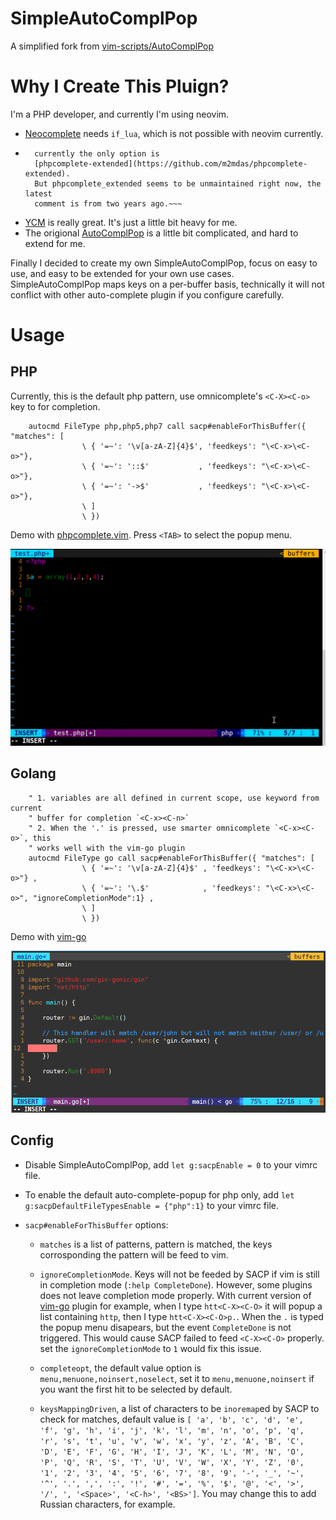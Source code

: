 # SimpleAutoComplPop

A simplified fork from [vim-scripts/AutoComplPop](https://github.com/vim-scripts/AutoComplPop)

# Why I Create This Pluign?

I'm a PHP developer, and currently I'm using neovim. 

- [Neocomplete](https://github.com/Shougo/neocomplete.vim) needs `if_lua`,
	which is not possible with neovim currently.
- ~~~With [deoplete](https://github.com/Shougo/deoplete.nvim) framework,
    currently the only option is
    [phpcomplete-extended](https://github.com/m2mdas/phpcomplete-extended).
    But phpcomplete_extended seems to be unmaintained right now, the latest
    comment is from two years ago.~~~
- [YCM](https://github.com/Valloric/YouCompleteMe) is really great. It's just a
	little bit heavy for me.
- The origional [AutoComplPop](https://github.com/vim-scripts/AutoComplPop) is
	a little bit complicated, and hard to extend for me.

Finally I decided to create my own SimpleAutoComplPop, focus on easy to use,
and easy to be extended for your own use cases. SimpleAutoComplPop maps keys on
a per-buffer basis, technically it will not conflict with other auto-complete
plugin if you configure carefully. 

# Usage

## PHP

Currently, this is the default php pattern, use omnicomplete's `<C-X><C-o>` key
to for completion.

```vimscript
	autocmd FileType php,php5,php7 call sacp#enableForThisBuffer({ "matches": [
				\ { '=~': '\v[a-zA-Z]{4}$', 'feedkeys': "\<C-x>\<C-o>"},
				\ { '=~': '::$'           , 'feedkeys': "\<C-x>\<C-o>"},
				\ { '=~': '->$'           , 'feedkeys': "\<C-x>\<C-o>"},
				\ ]
				\ })
```

Demo with [phpcomplete.vim](https://github.com/shawncplus/phpcomplete.vim).
Press `<TAB>` to select the popup menu.

![php_demo](https://github.com/roxma/SimpleAutoComplPop.img/blob/master/usage_php_demo.gif)

## Golang

```
	" 1. variables are all defined in current scope, use keyword from current
	" buffer for completion `<C-x><C-n>`
	" 2. When the '.' is pressed, use smarter omnicomplete `<C-x><C-o>`, this
	" works well with the vim-go plugin
	autocmd FileType go call sacp#enableForThisBuffer({ "matches": [
				\ { '=~': '\v[a-zA-Z]{4}$' , 'feedkeys': "\<C-x>\<C-o>"} ,
				\ { '=~': '\.$'            , 'feedkeys': "\<C-x>\<C-o>", "ignoreCompletionMode":1} ,
				\ ]
				\ })
```

Demo with [vim-go](https://github.com/fatih/vim-go)

![go_demo](https://github.com/roxma/SimpleAutoComplPop.img/blob/master/usage_go_demo.gif)

## Config

- Disable SimpleAutoComplPop, add `let g:sacpEnable = 0` to your vimrc file.

- To enable the default auto-complete-popup for php only, add `let
    g:sacpDefaultFileTypesEnable = {"php":1}` to your vimrc file.

- `sacp#enableForThisBuffer` options: 

    - `matches` is a list of patterns, pattern is matched, the keys
        corrosponding the pattern will be feed to vim.

    - `ignoreCompletionMode`. Keys will not be feeded by SACP if vim is still
        in completion mode (`:help CompleteDone`). However, some plugins does
        not leave completion mode properly. With current version of
        [vim-go](https://github.com/fatih/vim-go) plugin for example, when I
        type `htt<C-X><C-O>` it will popup a list containing `http`, then I
        type `htt<C-X><C-O>p.`. When the `.` is typed the popup menu disapears,
        but the event `CompleteDone` is not triggered. This would cause SACP
        failed to feed `<C-X><C-O>` properly. set the `ignoreCompletionMode` to
        `1` would fix this issue.

    - `completeopt`, the default value option is
        `menu,menuone,noinsert,noselect`, set it to `menu,menuone,noinsert` if
        you want the first hit to be selected by default.

    - `keysMappingDriven`, a list of characters to be `inoremap`ed by SACP to
        check for matches, default value is `[ 'a', 'b', 'c', 'd', 'e', 'f',
        'g', 'h', 'i', 'j', 'k', 'l', 'm', 'n', 'o', 'p', 'q', 'r', 's', 't',
        'u', 'v', 'w', 'x', 'y', 'z', 'A', 'B', 'C', 'D', 'E', 'F', 'G', 'H',
        'I', 'J', 'K', 'L', 'M', 'N', 'O', 'P', 'Q', 'R', 'S', 'T', 'U', 'V',
        'W', 'X', 'Y', 'Z', '0', '1', '2', '3', '4', '5', '6', '7', '8', '9',
        '-', '_', '~', '^', '.', ',', ':', '!', '#', '=', '%', '$', '@', '<',
        '>', '/', ', '<Space>', '<C-h>', '<BS>']`. You may change this to add
        Russian characters, for example.

